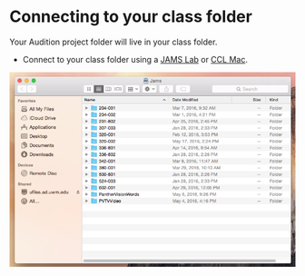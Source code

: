 # Connecting to your class folder

Your Audition project folder will live in your class folder.

* Connect to your class folder using a [JAMS Lab](https://jjloomis.gitbooks.io/file-and-folder-management/content/connecting-in-jams-lab.html) or [CCL Mac](https://jjloomis.gitbooks.io/file-and-folder-management/content/connecting-in-campus-computer-lab.html).

![JAMS class folders.](/assets/connecting-to-class-folder.png)

